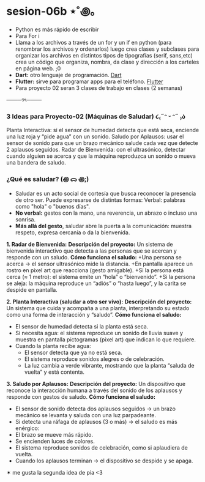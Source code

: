 # sesion-06b ⋆˚꩜｡

+ Python es más rápido de escribir 
+ Para For i 
+ Llama a los archivos a través de un for y un if en python (para renombrar los archivos y ordenarlos) luego crea clases y subclases para organizar los archivos en distintos tipos de tipografías (serif, sans,etc) crea un código que organiza, nombra, da clase y dirección a los carteles en página web. ;0 
+ **Dart:** otro lenguaje de programación. [Dart](https://dart.dev/)
+ **Flutter:** sirve para programar apps para el teléfono. [Flutter](https://flutter.dev/?gad_campaignid=13034410696) 
+ Para proyecto 02 seran 3 clases de trabajo en clases (2 semanas) 

────୨ৎ────

### 3 Ideas para Proyecto-02 (Máquinas de Saludar) ૮₍˶ᵔ ᵕ ᵔ˶ ₎ა
Planta Interactiva: si el sensor de humedad detecta que está seca, enciende una luz roja y “pide agua” con un sonido.
Saludo por Aplausos: usar el sensor de sonido para que un brazo mecánico salude cada vez que detecte 2 aplausos seguidos.
Radar de Bienvenida: con el ultrasónico, detectar cuando alguien se acerca y que la máquina reproduzca un sonido o mueva una bandera de saludo.


### ¿Qué es saludar? (꩜ ᯅ ꩜;)⁭ ⁭
+ Saludar es un acto social de cortesía que busca reconocer la presencia de otro ser. Puede expresarse de distintas formas:
Verbal: palabras como "hola" o "buenos días".
+ **No verbal:** gestos con la mano, una reverencia, un abrazo o incluso una sonrisa.
+ **Más allá del gesto**, saludar abre la puerta a la comunicación: muestra respeto, expresa cercanía o da la bienvenida.


**1. Radar de Bienvenida:**
**Descripción del proyecto:** Un sistema de bienvenida interactivo que detecta a las personas que se acercan y responde con un saludo.
**Cómo funciona el saludo:**
+Una persona se acerca → el sensor ultrasónico mide la distancia.
+En pantalla aparece un rostro en pixel art que reacciona (gesto amigable).
+Si la persona está cerca (≈ 1 metro): el sistema emite un “hola” o “bienvenido”.
+Si la persona se aleja: la máquina reproduce un “adiós” o “hasta luego”, y la carita se despide en pantalla.

**2. Planta Interactiva  (saludar a otro ser vivo):**
**Descripción del proyecto:** Un sistema que cuida y acompaña a una planta, interpretando su estado como una forma de interacción y “saludo”.
**Cómo funciona el saludo:**
+ El sensor de humedad detecta si la planta está seca.
+ Si necesita agua: el sistema reproduce un sonido de lluvia suave y muestra en pantalla pictogramas (pixel art) que indican lo que requiere.
+ Cuando la planta recibe agua:
  + El sensor detecta que ya no está seca.
  + El sistema reproduce sonidos alegres o de celebración.
  + La luz cambia a verde vibrante, mostrando que la planta “saluda de vuelta” y está contenta.
    
**3. Saludo por Aplausos:**
**Descripción del proyecto:** Un dispositivo que reconoce la interacción humana a través del sonido de los aplausos y responde con gestos de saludo.
**Cómo funciona el saludo:**
+ El sensor de sonido detecta dos aplausos seguidos → un brazo mecánico se levanta y saluda con una luz parpadeante.
+ Si detecta una ráfaga de aplausos (3 o más) → el saludo es más enérgico:
+ El brazo se mueve más rápido.
+ Se encienden luces de colores.
+ El sistema reproduce sonidos de celebración, como si aplaudiera de vuelta.
+ Cuando los aplausos terminan → el dispositivo se despide y se apaga.

✶ me gusta la segunda idea de pia <3

